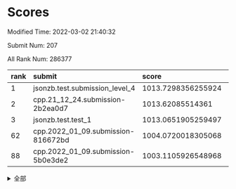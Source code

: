 # Scores

Modified Time: 2022-03-02 21:40:32

Submit Num: 207

All Rank Num: 286377

| rank |               submit               |       score        |       sigma        | pk_num |
| :--- | :--------------------------------- | :----------------- | :----------------- | :----- |
| 1    | jsonzb.test.submission_level_4     | 1013.7298356255924 | 0.8439558752159776 | 5533   |
| 2    | cpp.21_12_24.submission-2b2ea0d7   | 1013.62085514361   | 0.8020115279047666 | 5536   |
| 3    | jsonzb.test.test_1                 | 1013.0651905259497 | 0.8183481195911294 | 5530   |
| 62   | cpp.2022_01_09.submission-816672bd | 1004.0720018305068 | 0.7158907379523014 | 5534   |
| 88   | cpp.2022_01_09.submission-5b0e3de2 | 1003.1105926548968 | 0.7080569972535358 | 5536   |


<details>
<summary>全部</summary>

| rank |                 submit                 |       score        |       sigma        | pk_num |
| :--- | :------------------------------------- | :----------------- | :----------------- | :----- |
| 1    | jsonzb.test.submission_level_4         | 1013.7298356255924 | 0.8439558752159776 | 5533   |
| 2    | cpp.21_12_24.submission-2b2ea0d7       | 1013.62085514361   | 0.8020115279047666 | 5536   |
| 3    | jsonzb.test.test_1                     | 1013.0651905259497 | 0.8183481195911294 | 5530   |
| 4    | gobigger.level_3.submission_level_3_1  | 1011.8939634475771 | 0.7885042986161138 | 5533   |
| 5    | gobigger.level_3.submission_level_3_19 | 1011.3864623629033 | 0.7783476016602289 | 5535   |
| 6    | gobigger.level_3.submission_level_3_7  | 1011.3810913046015 | 0.7809351089679288 | 5534   |
| 7    | gobigger.level_3.submission_level_3_45 | 1011.3157957444328 | 0.7952211803385661 | 5536   |
| 8    | gobigger.level_3.submission_level_3_48 | 1011.1632320619216 | 0.7636301459181956 | 5529   |
| 9    | gobigger.level_3.submission_level_3_42 | 1011.0638813920921 | 0.7499833903217128 | 5538   |
| 10   | gobigger.level_3.submission_level_3_35 | 1010.9595444715666 | 0.7940834301700237 | 5542   |
| 11   | gobigger.level_3.submission_level_3_47 | 1010.8873378807072 | 0.7703585692322352 | 5533   |
| 12   | gobigger.level_3.submission_level_3_30 | 1010.8564991199024 | 0.7619336876013378 | 5528   |
| 13   | gobigger.level_3.submission_level_3_20 | 1010.6898214342883 | 0.7741798295361905 | 5530   |
| 14   | gobigger.level_3.submission_level_3_34 | 1010.5652839179786 | 0.7818728451187484 | 5533   |
| 15   | gobigger.level_3.submission_level_3_15 | 1010.5640040038783 | 0.7625085042009982 | 5537   |
| 16   | gobigger.level_3.submission_level_3_25 | 1010.5392599672632 | 0.7767524483555177 | 5529   |
| 17   | gobigger.level_3.submission_level_3_9  | 1010.443563223765  | 0.7839366241906741 | 5530   |
| 18   | gobigger.level_3.submission_level_3_12 | 1010.4268291083375 | 0.7705629915672495 | 5538   |
| 19   | gobigger.level_3.submission_level_3_26 | 1010.4104213195837 | 0.7475297239596528 | 5541   |
| 20   | gobigger.level_3.submission_level_3_24 | 1010.4073903382885 | 0.7509534956759412 | 5532   |
| 21   | gobigger.level_3.submission_level_3_8  | 1010.3936949869118 | 0.7866762761015795 | 5536   |
| 22   | gobigger.level_3.submission_level_3_38 | 1010.3250132006705 | 0.7391189753680983 | 5533   |
| 23   | gobigger.level_3.submission_level_3_5  | 1010.2903965282374 | 0.7637455326864986 | 5534   |
| 24   | gobigger.level_3.submission_level_3_44 | 1010.1264910762984 | 0.7732230608505346 | 5536   |
| 25   | gobigger.level_3.submission_level_3_16 | 1010.0927040382803 | 0.7345459506470922 | 5532   |
| 26   | gobigger.level_3.submission_level_3_39 | 1010.0631749144859 | 0.7511707159306352 | 5535   |
| 27   | gobigger.level_3.submission_level_3_27 | 1009.9882473608475 | 0.7730706951698709 | 5531   |
| 28   | gobigger.level_3.submission_level_3_14 | 1009.8781777211568 | 0.744418235885519  | 5530   |
| 29   | gobigger.level_3.submission_level_3_32 | 1009.8521386387927 | 0.7349142161040065 | 5531   |
| 30   | gobigger.level_3.submission_level_3_13 | 1009.8364419445327 | 0.7533577049479473 | 5539   |
| 31   | gobigger.level_3.submission_level_3_11 | 1009.822668668818  | 0.7484328854345342 | 5531   |
| 32   | gobigger.level_3.submission_level_3_0  | 1009.8007568251656 | 0.7486983955319758 | 5531   |
| 33   | gobigger.level_3.submission_level_3_2  | 1009.7250158524713 | 0.7495493586382221 | 5532   |
| 34   | gobigger.level_3.submission_level_3_17 | 1009.7034247466235 | 0.7374287930008853 | 5529   |
| 35   | gobigger.level_3.submission_level_3_40 | 1009.6929983852413 | 0.7635595021193512 | 5534   |
| 36   | gobigger.level_3.submission_level_3_3  | 1009.6767758747453 | 0.7667975446264458 | 5533   |
| 37   | gobigger.level_3.submission_level_3_33 | 1009.6351860828539 | 0.7334627630237425 | 5535   |
| 38   | gobigger.level_3.submission_level_3_43 | 1009.5723130847109 | 0.7305374770820495 | 5536   |
| 39   | gobigger.level_3.submission_level_3_41 | 1009.5230795082788 | 0.7452613901360341 | 5534   |
| 40   | gobigger.level_3.submission_level_3_6  | 1009.444246445117  | 0.7464774597899607 | 5529   |
| 41   | gobigger.level_3.submission_level_3_31 | 1009.4305583749542 | 0.7529937892924611 | 5537   |
| 42   | gobigger.level_3.submission_level_3_22 | 1009.3045771391564 | 0.746453302781897  | 5532   |
| 43   | gobigger.level_3.submission_level_3_37 | 1009.2996970793491 | 0.7273898522552752 | 5532   |
| 44   | gobigger.level_3.submission_level_3_28 | 1009.2650695668186 | 0.7412564686330073 | 5528   |
| 45   | gobigger.level_3.submission_level_3_49 | 1009.135667090224  | 0.7472214974776374 | 5537   |
| 46   | gobigger.level_3.submission_level_3_23 | 1009.0649884395818 | 0.7395024339118792 | 5536   |
| 47   | gobigger.level_3.submission_level_3_36 | 1009.032224995588  | 0.7813111928898431 | 5534   |
| 48   | gobigger.level_3.submission_level_3_4  | 1009.0303250070448 | 0.7481247494226477 | 5528   |
| 49   | gobigger.level_3.submission_level_3_10 | 1008.9537602242825 | 0.7696527203501898 | 5538   |
| 50   | gobigger.level_3.submission_level_3_46 | 1008.9143988106091 | 0.7516244205602569 | 5537   |
| 51   | gobigger.level_3.submission_level_3_21 | 1008.4437120878748 | 0.7595148439831569 | 5536   |
| 52   | gobigger.level_3.submission_level_3_29 | 1008.4262407880332 | 0.7386558116240345 | 5528   |
| 53   | gobigger.level_3.submission_level_3_18 | 1008.0969888132147 | 0.7543362731885304 | 5528   |
| 54   | gobigger.level_1.submission_level_1_33 | 1004.7243509370328 | 0.7067926916962057 | 5534   |
| 55   | gobigger.level_1.submission_level_1_32 | 1004.7021636372044 | 0.7218099647021666 | 5529   |
| 56   | gobigger.level_1.submission_level_1_38 | 1004.6908728914833 | 0.7251654730683661 | 5532   |
| 57   | gobigger.level_1.submission_level_1_4  | 1004.6666963416241 | 0.7106589399713276 | 5534   |
| 58   | gobigger.level_1.submission_level_1_26 | 1004.6230907914445 | 0.725146889363     | 5532   |
| 59   | gobigger.level_1.submission_level_1_2  | 1004.386324603292  | 0.7183164187852333 | 5538   |
| 60   | gobigger.level_1.submission_level_1_20 | 1004.3256122025599 | 0.7258986761810807 | 5538   |
| 61   | gobigger.level_1.submission_level_1_39 | 1004.1958157367027 | 0.7216764623857951 | 5536   |
| 62   | cpp.2022_01_09.submission-816672bd     | 1004.0720018305068 | 0.7158907379523014 | 5534   |
| 63   | gobigger.level_1.submission_level_1_11 | 1004.0564221125386 | 0.7135676064153248 | 5527   |
| 64   | gobigger.level_1.submission_level_1_44 | 1004.0373724179776 | 0.7181873157944437 | 5535   |
| 65   | gobigger.level_1.submission_level_1_19 | 1003.9970790810711 | 0.7239952846331169 | 5533   |
| 66   | gobigger.level_1.submission_level_1_43 | 1003.9737036518621 | 0.7166369331202052 | 5531   |
| 67   | gobigger.level_1.submission_level_1_0  | 1003.8953660460056 | 0.7089467116665226 | 5542   |
| 68   | gobigger.level_1.submission_level_1_24 | 1003.8215709978687 | 0.717436734166645  | 5534   |
| 69   | gobigger.level_1.submission_level_1_8  | 1003.8045852329127 | 0.716573910241309  | 5532   |
| 70   | gobigger.level_1.submission_level_1_45 | 1003.6887966132555 | 0.7211717996040204 | 5532   |
| 71   | gobigger.level_1.submission_level_1_31 | 1003.687191724496  | 0.7124875841051487 | 5534   |
| 72   | gobigger.level_1.submission_level_1_46 | 1003.6745024207913 | 0.7158421007384773 | 5530   |
| 73   | gobigger.level_1.submission_level_1_35 | 1003.5554242993325 | 0.7240436312910721 | 5531   |
| 74   | gobigger.level_1.submission_level_1_49 | 1003.5504913725798 | 0.7156418433967535 | 5534   |
| 75   | gobigger.level_1.submission_level_1_15 | 1003.533610658718  | 0.7196451652567696 | 5537   |
| 76   | gobigger.level_1.submission_level_1_16 | 1003.5267561727009 | 0.7195276695649444 | 5541   |
| 77   | gobigger.level_1.submission_level_1_22 | 1003.4767567394784 | 0.7080335914161989 | 5528   |
| 78   | gobigger.level_1.submission_level_1_12 | 1003.4761863946075 | 0.7178034141748585 | 5533   |
| 79   | gobigger.level_1.submission_level_1_28 | 1003.4149239702106 | 0.7239022484308437 | 5533   |
| 80   | gobigger.level_1.submission_level_1_9  | 1003.4048077564244 | 0.7197382571809455 | 5533   |
| 81   | gobigger.level_1.submission_level_1_18 | 1003.399834969813  | 0.7145517719028911 | 5535   |
| 82   | gobigger.level_1.submission_level_1_10 | 1003.3856739840967 | 0.7176384792214908 | 5539   |
| 83   | gobigger.level_1.submission_level_1_47 | 1003.2997493275252 | 0.7128998684725921 | 5530   |
| 84   | gobigger.level_1.submission_level_1_48 | 1003.2609176936535 | 0.7157733378402199 | 5538   |
| 85   | gobigger.level_1.submission_level_1_14 | 1003.1898824068726 | 0.7299362247675708 | 5531   |
| 86   | gobigger.level_1.submission_level_1_29 | 1003.1776696693248 | 0.7335365715317227 | 5532   |
| 87   | gobigger.level_1.submission_level_1_1  | 1003.1473353052078 | 0.7304898730620312 | 5532   |
| 88   | cpp.2022_01_09.submission-5b0e3de2     | 1003.1105926548968 | 0.7080569972535358 | 5536   |
| 89   | gobigger.level_1.submission_level_1_27 | 1003.0966382704403 | 0.7350505083808752 | 5533   |
| 90   | gobigger.level_1.submission_level_1_23 | 1003.0756134017031 | 0.7237635864133237 | 5536   |
| 91   | gobigger.level_1.submission_level_1_42 | 1002.8743898916754 | 0.7257495081135319 | 5535   |
| 92   | gobigger.level_1.submission_level_1_30 | 1002.8214205084699 | 0.7125247501806183 | 5532   |
| 93   | gobigger.level_1.submission_level_1_37 | 1002.6477595540414 | 0.714573487474132  | 5538   |
| 94   | gobigger.level_1.submission_level_1_5  | 1002.6168495316817 | 0.7141135939245771 | 5531   |
| 95   | gobigger.level_1.submission_level_1_41 | 1002.5999509300216 | 0.7185703173551686 | 5540   |
| 96   | gobigger.level_1.submission_level_1_6  | 1002.564174548233  | 0.7042034875872022 | 5531   |
| 97   | gobigger.level_1.submission_level_1_34 | 1002.4718823545994 | 0.7223847250157198 | 5532   |
| 98   | gobigger.level_1.submission_level_1_7  | 1002.4156954729374 | 0.7197897214153952 | 5535   |
| 99   | gobigger.level_1.submission_level_1_21 | 1002.3233295684346 | 0.7056055783729366 | 5531   |
| 100  | gobigger.level_1.submission_level_1_3  | 1002.2359284071453 | 0.722230303990454  | 5532   |
| 101  | gobigger.level_1.submission_level_1_13 | 1002.1272756224204 | 0.7068004207976988 | 5536   |
| 102  | gobigger.level_1.submission_level_1_40 | 1002.0497783316064 | 0.7189953091878544 | 5537   |
| 103  | gobigger.level_1.submission_level_1_17 | 1002.008128429429  | 0.7210389284255881 | 5535   |
| 104  | gobigger.level_1.submission_level_1_25 | 1001.8601958394393 | 0.7121187121466288 | 5540   |
| 105  | gobigger.level_1.submission_level_1_36 | 1001.8589849587214 | 0.7094055530454291 | 5531   |
| 106  | gobigger.random.submission_random_13   | 997.5656556746429  | 0.7007240325375722 | 5532   |
| 107  | gobigger.random.submission_random_39   | 997.1150218521053  | 0.7201372113765552 | 5534   |
| 108  | gobigger.random.submission_random_44   | 996.9812382702646  | 0.7058752474216519 | 5530   |
| 109  | gobigger.random.submission_random_19   | 996.7960579516075  | 0.7117459764812375 | 5536   |
| 110  | gobigger.random.submission_random_12   | 996.7249925816947  | 0.7087119175634226 | 5525   |
| 111  | gobigger.random.submission_random_45   | 996.6809675403751  | 0.7106555257812619 | 5535   |
| 112  | gobigger.random.submission_random_10   | 996.6741176836018  | 0.6994269389695754 | 5534   |
| 113  | gobigger.random.submission_random_22   | 996.6497857434275  | 0.71145946255893   | 5540   |
| 114  | gobigger.random.submission_random_24   | 996.6024703794841  | 0.711716430351466  | 5535   |
| 115  | gobigger.random.submission_random_37   | 996.5532453834268  | 0.7159184149504613 | 5534   |
| 116  | gobigger.random.submission_random_43   | 996.5457428826235  | 0.7013528361221851 | 5536   |
| 117  | gobigger.random.submission_random_11   | 996.5351230342307  | 0.7142830438694052 | 5540   |
| 118  | gobigger.random.submission_random_9    | 996.5247667115873  | 0.7122092960662284 | 5532   |
| 119  | gobigger.random.submission_random_0    | 996.5021820257367  | 0.7115356112830401 | 5533   |
| 120  | gobigger.random.submission_random_28   | 996.4965256485746  | 0.7190098478679106 | 5531   |
| 121  | gobigger.random.submission_random_48   | 996.2662590501526  | 0.7150844548928064 | 5531   |
| 122  | gobigger.random.submission_random_49   | 996.2584919333516  | 0.7192406038647161 | 5536   |
| 123  | gobigger.random.submission_random_40   | 996.1978306993543  | 0.6989335795186733 | 5539   |
| 124  | gobigger.random.submission_random_5    | 996.1853490530104  | 0.7098226182317803 | 5534   |
| 125  | gobigger.random.submission_random_31   | 996.1708793337957  | 0.702098389829423  | 5534   |
| 126  | gobigger.random.submission_random_34   | 996.0815977654211  | 0.7138661822705873 | 5536   |
| 127  | gobigger.random.submission_random_14   | 996.0655601466273  | 0.7132171497152575 | 5537   |
| 128  | gobigger.random.submission_random_32   | 996.0482148326728  | 0.7211869737738973 | 5535   |
| 129  | gobigger.random.submission_random_2    | 996.0142933904423  | 0.7023773713752307 | 5537   |
| 130  | gobigger.random.submission_random_33   | 995.965406442503   | 0.7085356384619673 | 5535   |
| 131  | gobigger.random.submission_random_21   | 995.9484152754899  | 0.7182245320009122 | 5531   |
| 132  | gobigger.random.submission_random_18   | 995.9407838477915  | 0.7151025344123548 | 5535   |
| 133  | gobigger.random.submission_random_36   | 995.9380424061595  | 0.721198135858252  | 5530   |
| 134  | gobigger.random.submission_random_6    | 995.9265311918476  | 0.7175526553762906 | 5532   |
| 135  | gobigger.random.submission_random_20   | 995.9157104011316  | 0.7130136003236647 | 5533   |
| 136  | gobigger.random.submission_random_25   | 995.9142393036519  | 0.7077633913418906 | 5533   |
| 137  | gobigger.random.submission_random_16   | 995.8059134527052  | 0.7112608111141147 | 5533   |
| 138  | gobigger.random.submission_random_7    | 995.7607886208232  | 0.7117439443697656 | 5530   |
| 139  | gobigger.random.submission_random_17   | 995.6872787757766  | 0.7207833931059416 | 5531   |
| 140  | gobigger.random.submission_random_26   | 995.653972915346   | 0.7152092188498428 | 5536   |
| 141  | gobigger.random.submission_random_38   | 995.6510692148136  | 0.7155515040326218 | 5533   |
| 142  | gobigger.random.submission_random_23   | 995.6463709746794  | 0.7245165554308594 | 5534   |
| 143  | gobigger.random.submission_random_29   | 995.6024840769236  | 0.698674095075882  | 5531   |
| 144  | gobigger.random.submission_random_1    | 995.5563569663375  | 0.7161533083065599 | 5535   |
| 145  | gobigger.random.submission_random_30   | 995.5104347511656  | 0.714420546502557  | 5534   |
| 146  | gobigger.random.submission_random_46   | 995.4990263004581  | 0.718628808292828  | 5532   |
| 147  | gobigger.random.submission_random_42   | 995.4814286732296  | 0.7085990825165589 | 5533   |
| 148  | gobigger.random.submission_random_15   | 995.1629224735127  | 0.706113791993705  | 5537   |
| 149  | gobigger.random.submission_random_47   | 995.1586397954037  | 0.7092517805762587 | 5533   |
| 150  | gobigger.random.submission_random_27   | 995.1053886434876  | 0.7126682846894538 | 5536   |
| 151  | gobigger.random.submission_random_41   | 995.099416714324   | 0.7022703198832403 | 5536   |
| 152  | gobigger.random.submission_random_35   | 995.0645566027222  | 0.723076840082575  | 5535   |
| 153  | gobigger.random.submission_random_4    | 994.8773228294161  | 0.7258788489072568 | 5536   |
| 154  | gobigger.random.submission_random_3    | 994.8395115809423  | 0.7074618853853328 | 5533   |
| 155  | gobigger.random.submission_random_8    | 994.6796569108072  | 0.7261214694314766 | 5538   |
| 156  | gobigger.level_2.submission_level_2_24 | 993.9448215274896  | 0.7254666286265914 | 5534   |
| 157  | gobigger.level_2.submission_level_2_38 | 993.3816744053224  | 0.7345225609573196 | 5537   |
| 158  | gobigger.level_2.submission_level_2_22 | 993.335909874066   | 0.7494715093705344 | 5537   |
| 159  | gobigger.level_2.submission_level_2_40 | 993.222862607683   | 0.7314829490366875 | 5538   |
| 160  | gobigger.level_2.submission_level_2_37 | 993.1291321180431  | 0.7255385993899415 | 5533   |
| 161  | gobigger.level_2.submission_level_2_12 | 993.1150230019957  | 0.7241164713232812 | 5528   |
| 162  | gobigger.level_2.submission_level_2_20 | 993.110423458706   | 0.7372317529968193 | 5532   |
| 163  | gobigger.level_2.submission_level_2_4  | 992.9728608220561  | 0.7554680707613116 | 5537   |
| 164  | gobigger.level_2.submission_level_2_2  | 992.967881470082   | 0.7250144867439603 | 5538   |
| 165  | gobigger.level_2.submission_level_2_13 | 992.9285692174586  | 0.7454419418186754 | 5535   |
| 166  | gobigger.level_2.submission_level_2_25 | 992.8632330583557  | 0.7581161497667745 | 5534   |
| 167  | gobigger.level_2.submission_level_2_49 | 992.7297740275903  | 0.7541327930419045 | 5530   |
| 168  | gobigger.level_2.submission_level_2_7  | 992.7242860832552  | 0.7305727139783569 | 5533   |
| 169  | gobigger.level_2.submission_level_2_10 | 992.588956929956   | 0.7359501316249717 | 5527   |
| 170  | gobigger.level_2.submission_level_2_27 | 992.5762857202758  | 0.7357062465787841 | 5536   |
| 171  | gobigger.level_2.submission_level_2_23 | 992.4215966575069  | 0.7568750271282181 | 5530   |
| 172  | gobigger.level_2.submission_level_2_41 | 992.3712868132066  | 0.7451094528688061 | 5534   |
| 173  | gobigger.level_2.submission_level_2_11 | 992.2444168138811  | 0.7505496927281925 | 5528   |
| 174  | gobigger.level_2.submission_level_2_29 | 992.2353696120518  | 0.7362184809242065 | 5536   |
| 175  | gobigger.level_2.submission_level_2_21 | 992.2086629357218  | 0.7493811118404688 | 5531   |
| 176  | gobigger.level_2.submission_level_2_9  | 992.1285556304955  | 0.7409363519908846 | 5542   |
| 177  | gobigger.level_2.submission_level_2_39 | 992.0628602004796  | 0.7507229255675516 | 5534   |
| 178  | gobigger.level_2.submission_level_2_15 | 992.0357288993912  | 0.7422395147833324 | 5531   |
| 179  | gobigger.level_2.submission_level_2_32 | 991.9952365427494  | 0.7473255993711934 | 5537   |
| 180  | gobigger.level_2.submission_level_2_6  | 991.9880767708303  | 0.7340421807766991 | 5541   |
| 181  | gobigger.level_2.submission_level_2_34 | 991.9721259850876  | 0.7675129805624659 | 5534   |
| 182  | gobigger.level_2.submission_level_2_18 | 991.9381744792499  | 0.7277142571048318 | 5535   |
| 183  | gobigger.level_2.submission_level_2_48 | 991.9359173018819  | 0.7264438398611606 | 5536   |
| 184  | gobigger.level_2.submission_level_2_47 | 991.9244674924297  | 0.7322280246225429 | 5532   |
| 185  | gobigger.level_2.submission_level_2_43 | 991.8353204194245  | 0.7399719803224758 | 5529   |
| 186  | gobigger.level_2.submission_level_2_19 | 991.7310649193032  | 0.74426320574193   | 5537   |
| 187  | gobigger.level_2.submission_level_2_42 | 991.728980686979   | 0.741475011547593  | 5535   |
| 188  | gobigger.level_2.submission_level_2_3  | 991.7269995038646  | 0.7478797678294439 | 5535   |
| 189  | gobigger.level_2.submission_level_2_8  | 991.6697861896265  | 0.7486473025575082 | 5538   |
| 190  | gobigger.level_2.submission_level_2_45 | 991.6170679550328  | 0.7526565959367945 | 5537   |
| 191  | gobigger.level_2.submission_level_2_17 | 991.5916960340761  | 0.7646698298156165 | 5535   |
| 192  | gobigger.level_2.submission_level_2_36 | 991.5526061030472  | 0.7452668861702345 | 5526   |
| 193  | gobigger.level_2.submission_level_2_14 | 991.5116158340102  | 0.7390995717626412 | 5536   |
| 194  | gobigger.level_2.submission_level_2_35 | 991.5018751269527  | 0.736886865688957  | 5530   |
| 195  | gobigger.level_2.submission_level_2_46 | 991.2780364048145  | 0.7462477927431131 | 5533   |
| 196  | gobigger.level_2.submission_level_2_33 | 991.2364569985602  | 0.7526448532686065 | 5528   |
| 197  | gobigger.level_2.submission_level_2_30 | 991.081453775875   | 0.7540042836068642 | 5536   |
| 198  | gobigger.level_2.submission_level_2_5  | 991.0225433788784  | 0.7732697101509708 | 5533   |
| 199  | gobigger.level_2.submission_level_2_16 | 990.9563135113177  | 0.7637882408151191 | 5533   |
| 200  | gobigger.level_2.submission_level_2_28 | 990.9261909354631  | 0.7450736848446068 | 5538   |
| 201  | gobigger.level_2.submission_level_2_0  | 990.7667930936856  | 0.7789502247193677 | 5541   |
| 202  | gobigger.level_2.submission_level_2_1  | 990.7557792730227  | 0.7679491331088389 | 5540   |
| 203  | gobigger.level_2.submission_level_2_44 | 990.7291085145112  | 0.7498692285310827 | 5534   |
| 204  | gobigger.level_2.submission_level_2_31 | 990.4145118520258  | 0.7761356882199081 | 5533   |
| 205  | gobigger.level_2.submission_level_2_26 | 989.6197437069277  | 0.7811516151964919 | 5535   |
| 206  | gobigger.none.submission_none_0        | 976.7322054575302  | 1.3719906970449458 | 5532   |
| 207  | gobigger.none.submission_none_1        | 975.1396170418623  | 1.5525832001103694 | 5532   |

</details>